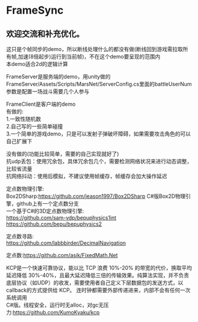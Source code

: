# FrameSync  

欢迎交流和补充优化。  
--
这只是个帧同步的demo，所以断线处理什么的都没有做(断线回到游戏需拉取所有帧,加速(8倍起步)运行到当前帧)，不在这个demo要呈现的范围内  
本demo适合2d的逻辑计算

FrameServer是服务端的demo，用unity做的  
FrameServer/Assets/Scripts/MarsNet/ServerConfig.cs里面的battleUserNum参数是配置一场战斗需要几个人参与

FrameClient是客户端的demo  
有做的:  
1.一致性随机数  
2.自己写的一些简单碰撞  
3.一个简单的游戏demo，只是可以发射子弹破坏障碍，如果需要攻击角色的可以自己扩展下  

没有做的(功能比较简单，需要的自己实现就好了)  
抗udp丢包：使用冗余包，具体冗余包几个，需要检测网络状况来进行动态调整，比较省流量  
抗网络抖动：使用后模拟，不建议使用帧缓存，帧缓存会加大操作延迟  

定点数物理引擎:  
Box2DSharp:https://github.com/jeason1997/Box2DSharp   C#版Box2D物理引擎，github上有一个定点数分支  
一个基于C#的3D定点数物理引擎:   
https://github.com/sam-vdp/bepuphysics1int  
https://github.com/bepu/bepuphysics2  

定点数寻路:  
https://github.com/labbbirder/DecimalNavigation  

定点数:https://github.com/asik/FixedMath.Net  

KCP是一个快速可靠协议，能以比 TCP 浪费 10%-20% 的带宽的代价，换取平均延迟降低 30%-40%，且最大延迟降低三倍的传输效果。纯算法实现，并不负责底层协议（如UDP）的收发，需要使用者自己定义下层数据包的发送方式，以 callback的方式提供给 KCP。 连时钟都需要外部传递进来，内部不会有任何一次系统调用  
C#版。线程安全，运行时无alloc，对gc无压力:https://github.com/KumoKyaku/kcp
